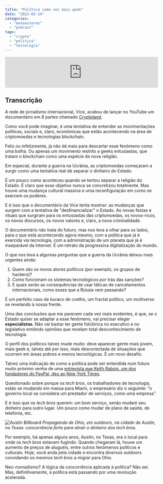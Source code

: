 ```yaml
---
title: "Política cada vez mais geek"
date: "2022-03-14"
categories: 
  - "monoestereo"
  - "podcast"
tags: 
  - "crypto"
  - "politica"
  - "tecnologia"
---
```


<iframe src="https://anchor.fm/monoestereo/embed/episodes/Poltica-cada-vez-mais-geek-e1fn0de" height="102px" width="100%" frameborder="0" scrolling="no"></iframe>

## Transcrição

A rede de jornalismo internacional, Vice, acabou de lançar no YouTube um documentário em 8 partes chamado [Cryptoland](https://www.youtube.com/playlist?list=PLTlJK3kwZIbRB_fgZhKA6IXrJOMrVgT9S).

Como você pode imaginar, é uma tentativa de entender as movimentações políticas, sociais e, claro, econômicas que estão acontecendo na área de criptomoedas e tecnologias blockchain.

Feliz ou infelizmente, já não dá mais para descartar esse fenômeno como uma bolha. Ou apenas um movimento restrito a geeks entusiastas, que tratam o blockchain como uma espécie de nova religião.

Em especial, durante a guerra na Ucrânia, as criptomoedas começaram a surgir como uma tentativa real de separar o dinheiro do Estado.

É um pouco como aconteceu quando se tentou separar a religião do Estado. É claro que esse objetivo nunca se concretizou totalmente. Mas houve uma mudança cultural massiva e uma reconfiguração em como se exercem os poderes.

E é isso que o documentário da Vice tenta mostrar: as mudanças que surgem com a tentativa de "desfinancializar" o Estado. As novas festas e rituais que surgiram para os entusiastas das criptomoedas, os novos-ricos, os novos discursos, os novos valores e, claro, a nova criminalidade.

O documentário não trata do futuro, mas nos leva a olhar para os lados, para o que está acontecendo agora mesmo, com a política que já é exercida via tecnologia, com a administração de um planeta que já é inseparável da Internet. É um retrato da progressiva digitalização do mundo.

O que nos leva a algumas perguntas que a guerra da Ucrânia deixou mais urgentes ainda:

1. Quem são os novos atores políticos (por exemplo, os grupos de hackers)?
2. Como funcionam os sistemas tecnológicos por trás das sanções?
3. E quais serão as consequências de usar táticas de cancelamentos internacionais, como esses que a Rússia vem passando?

É um perfeito caso de buraco de coelho, um fractal político, um multiverso se revelando à nossa frente.

Uma das conclusões que me parecem cada vez mais evidentes, é que, se o Estado quiser se adaptar a esse fenômeno, vai precisar eleger **especialistas**. Não vai bastar ter gente folclórica no executivo e no legislativo emitindo opiniões que revelam total desconhecimento de tecnologia.

O perfil dos políticos talvez mude muito: deve aparecer gente mais jovem, mais geek e, talvez até por isso, mais desconectada de situações que ocorrem em áreas pobres e menos tecnológicas. É um novo desafio.

Talvez uma indicação de como a política pode ser entendida num futuro muito próximo venha de uma [entrevista que Keith Rabois, um dos fundadores do PayPal, deu ao New York Times](https://www.nytimes.com/2022/02/17/opinion/sway-kara-swisher-keith-rabois.html).

Questionado sobre porque os _tech bros_, os trabalhadores de tecnologia, estão se mudando em massa para Miami, o empresário diz o seguinte: "o governo local se considera um prestador de serviços, como uma empresa".

E é isso que os _tech bros_ querem: um bom serviço, senão mudam seu dinheiro para outro lugar. Um pouco como mudar de plano de saúde, de telefonia, etc.

![Austin Billboard](https://eduf.me/wp-content/uploads/2022/03/ohio_billboard_austin.webp) _Propaganda de Ohio, em outdoors, na cidade de Austin, no Texas: concorrência forte para atrair o dinheiro dos tech bros._

Por exemplo, há apenas alguns anos, Austin, no Texas, era o local para onde os _tech bros_ estavam fugindo. Quando chegaram lá, houve um aumento de preços de aluguéis, entre outros fenômenos políticos e culturais. Hoje, você anda pela cidade e encontra diversos outdoors convidando os mesmos _tech bros_ a migrar para Ohio.

Neo-nomadismo? A lógica da concorrência aplicada à política? Não sei. Mas, definitivamente, a política está passando por uma revolução acelerada.
